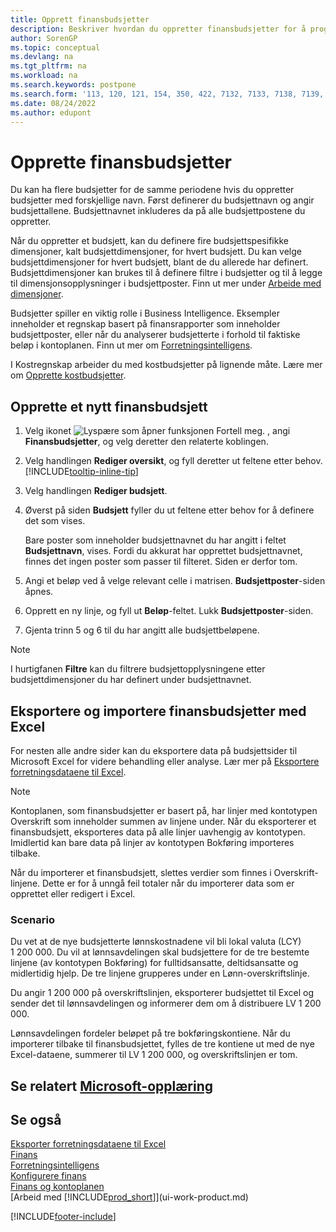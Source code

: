 ```yaml
---
title: Opprett finansbudsjetter
description: Beskriver hvordan du oppretter finansbudsjetter for å prognostisere ulike økonomiske aktiviteter og tilordne dimensjoner for forretningsanalyseformål.
author: SorenGP
ms.topic: conceptual
ms.devlang: na
ms.tgt_pltfrm: na
ms.workload: na
ms.search.keywords: postpone
ms.search.form: '113, 120, 121, 154, 350, 422, 7132, 7133, 7138, 7139, 9203, 9219, 9239, 9373, 9374'
ms.date: 08/24/2022
ms.author: edupont
---
```

# <a name="create-gl-budgets"></a>Opprette finansbudsjetter

Du kan ha flere budsjetter for de samme periodene hvis du oppretter budsjetter med forskjellige navn. Først definerer du budsjettnavn og angir budsjettallene. Budsjettnavnet inkluderes da på alle budsjettpostene du oppretter.  

Når du oppretter et budsjett, kan du definere fire budsjettspesifikke dimensjoner, kalt budsjettdimensjoner, for hvert budsjett. Du kan velge budsjettdimensjoner for hvert budsjett, blant de du allerede har definert. Budsjettdimensjoner kan brukes til å definere filtre i budsjetter og til å legge til dimensjonsopplysninger i budsjettposter. Finn ut mer under [Arbeide med dimensjoner](finance-dimensions.md).

Budsjetter spiller en viktig rolle i Business Intelligence. Eksempler inneholder et regnskap basert på finansrapporter som inneholder budsjettposter, eller når du analyserer budsjetterte i forhold til faktiske beløp i kontoplanen. Finn ut mer om [Forretningsintelligens](bi.md).

I Kostregnskap arbeider du med kostbudsjetter på lignende måte. Lære mer om [Opprette kostbudsjetter](finance-create-cost-budgets.md).  

## <a name="to-create-a-new-gl-budget"></a>Opprette et nytt finansbudsjett

1. Velg ikonet ![Lyspære som åpner funksjonen Fortell meg.](media/ui-search/search_small.png "Fortell hva du vil gjøre") , angi **Finansbudsjetter**, og velg deretter den relaterte koblingen.  
2. Velg handlingen **Rediger oversikt**, og fyll deretter ut feltene etter behov. [!INCLUDE[tooltip-inline-tip](includes/tooltip-inline-tip_md.md)]  
3. Velg handlingen **Rediger budsjett**.
4. Øverst på siden **Budsjett** fyller du ut feltene etter behov for å definere det som vises.  

    Bare poster som inneholder budsjettnavnet du har angitt i feltet **Budsjettnavn**, vises. Fordi du akkurat har opprettet budsjettnavnet, finnes det ingen poster som passer til filteret. Siden er derfor tom.  
5. Angi et beløp ved å velge relevant celle i matrisen. **Budsjettposter**-siden åpnes.  
6. Opprett en ny linje, og fyll ut **Beløp**-feltet. Lukk **Budsjettposter**-siden.  
7. Gjenta trinn 5 og 6 til du har angitt alle budsjettbeløpene.  

> [!NOTE]  
> I hurtigfanen **Filtre** kan du filtrere budsjettopplysningene etter budsjettdimensjoner du har definert under budsjettnavnet.

## <a name="exporting-and-importing-gl-budgets-with-excel"></a>Eksportere og importere finansbudsjetter med Excel

For nesten alle andre sider kan du eksportere data på budsjettsider til Microsoft Excel for videre behandling eller analyse. Lær mer på [Eksportere forretningsdataene til Excel](about-export-data.md).

> [!NOTE]
> Kontoplanen, som finansbudsjetter er basert på, har linjer med kontotypen Overskrift som inneholder summen av linjene under. Når du eksporterer et finansbudsjett, eksporteres data på alle linjer uavhengig av kontotypen. Imidlertid kan bare data på linjer av kontotypen Bokføring importeres tilbake. 

Når du importerer et finansbudsjett, slettes verdier som finnes i Overskrift-linjene. Dette er for å unngå feil totaler når du importerer data som er opprettet eller redigert i Excel.

### <a name="scenario"></a>Scenario

Du vet at de nye budsjetterte lønnskostnadene vil bli lokal valuta (LCY) 1 200 000. Du vil at lønnsavdelingen skal budsjettere for de tre bestemte linjene (av kontotypen Bokføring) for fulltidsansatte, deltidsansatte og midlertidig hjelp. De tre linjene grupperes under en Lønn-overskriftslinje.

Du angir 1 200 000 på overskriftslinjen, eksporterer budsjettet til Excel og sender det til lønnsavdelingen og informerer dem om å distribuere LV 1 200 000.

Lønnsavdelingen fordeler beløpet på tre bokføringskontiene. Når du importerer tilbake til finansbudsjettet, fylles de tre kontiene ut med de nye Excel-dataene, summerer til LV 1 200 000, og overskriftslinjen er tom.

## <a name="see-related-microsoft-training"></a>Se relatert [Microsoft-opplæring](/training/modules/budgets-exchange-rates-dynamics-365-business-central/index)

## <a name="see-also"></a>Se også

[Eksporter forretningsdataene til Excel](about-export-data.md)  
[Finans](finance.md)  
[Forretningsintelligens](bi.md)  
[Konfigurere finans](finance-setup-finance.md)  
[Finans og kontoplanen](finance-general-ledger.md)  
[Arbeid med [!INCLUDE[prod_short](includes/prod_short.md)]](ui-work-product.md)  

[!INCLUDE[footer-include](includes/footer-banner.md)]
